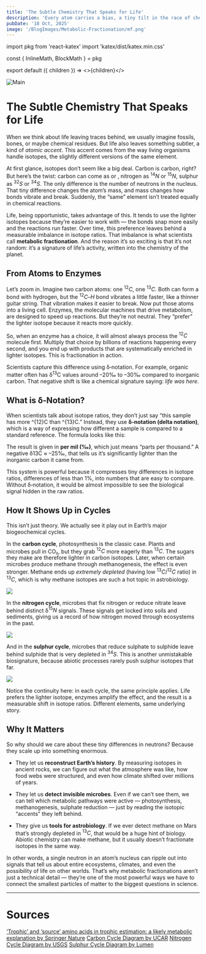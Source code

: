 ```yaml
---
title: 'The Subtle Chemistry That Speaks for Life'
description: 'Every atom carries a bias, a tiny tilt in the race of chemistry. Follow that tilt, and you uncover stories etched into rocks, oceans, and even alien skies — stories that reveal where life has been, and where it might be waiting.'
pubDate: '18 Oct, 2025'
image: '/BlogImages/Metabolic-Fractionation/mf.png'
---
```


import pkg from 'react-katex'
import 'katex/dist/katex.min.css'

const { InlineMath, BlockMath } = pkg

export default ({ children }) => <>{children}</>

![Main](/BlogImages/Metabolic-Fractionation/mf.png)

# The Subtle Chemistry That Speaks for Life

When we think about life leaving traces behind, we usually imagine fossils, bones, or maybe chemical residues. But life also leaves something subtler, a kind of _atomic accent_. This accent comes from the way living organisms handle isotopes, the slightly different versions of the same element.

At first glance, isotopes don’t seem like a big deal. Carbon is carbon, right? But here’s the twist: carbon can come as <InlineMath math="^{12}C" /> or <InlineMath math="^{13}C" />, nitrogen as $^{14}N$ or $^{15}N$, sulphur as $^{32}S$ or $^{34}S$. The only difference is the number of neutrons in the nucleus. That tiny difference changes the atom’s mass, and mass changes how bonds vibrate and break. Suddenly, the “same” element isn’t treated equally in chemical reactions.

Life, being opportunistic, takes advantage of this. It tends to use the lighter isotopes because they’re easier to work with — the bonds snap more easily and the reactions run faster. Over time, this preference leaves behind a measurable imbalance in isotope ratios. That imbalance is what scientists call **metabolic fractionation**. And the reason it’s so exciting is that it’s not random: it’s a signature of life’s activity, written into the chemistry of the planet.
## From Atoms to Enzymes

Let’s zoom in. Imagine two carbon atoms: one $^{12}C$, one $^{13}C$. Both can form a bond with hydrogen, but the $^{12}C–H$ bond vibrates a little faster, like a thinner guitar string. That vibration makes it easier to break. Now put those atoms into a living cell. Enzymes, the molecular machines that drive metabolism, are designed to speed up reactions. But they’re not neutral. They “prefer” the lighter isotope because it reacts more quickly.

So, when an enzyme has a choice, it will almost always process the $^{12}C$ molecule first. Multiply that choice by billions of reactions happening every second, and you end up with products that are systematically enriched in lighter isotopes. This is fractionation in action.

Scientists capture this difference using δ‑notation. For example, organic matter often has δ$^{13}$C values around –20‰ to –30‰ compared to inorganic carbon. That negative shift is like a chemical signature saying: _life was here_.
## What is δ‑Notation?

When scientists talk about isotope ratios, they don’t just say “this sample has more ^{12}C than ^{13}C.” Instead, they use **δ‑notation (delta notation)**, which is a way of expressing how different a sample is compared to a standard reference. The formula looks like this:

<BlockMath math="\delta^{13}C = \left( \frac{(^{13}C/^{12}C)_{sample}}{(^{13}C/^{12}C)_{standard}} - 1 \right) \times 1000" />

The result is given in **per mil (‰)**, which just means “parts per thousand.” A negative δ${13}$C ≈ –25‰, that tells us it’s significantly lighter than the inorganic carbon it came from.

This system is powerful because it compresses tiny differences in isotope ratios, differences of less than 1%, into numbers that are easy to compare. Without δ‑notation, it would be almost impossible to see the biological signal hidden in the raw ratios.
## How It Shows Up in Cycles

This isn’t just theory. We actually see it play out in Earth’s major biogeochemical cycles.

In the **carbon cycle**, photosynthesis is the classic case. Plants and microbes pull in CO₂, but they grab $^{12}C$ more eagerly than $^{13}C$. The sugars they make are therefore lighter in carbon isotopes. Later, when certain microbes produce methane through methanogenesis, the effect is even stronger. Methane ends up _extremely depleted_ (having low $^{13}C/^{12}C$ ratio) in $^{13}C$, which is why methane isotopes are such a hot topic in astrobiology.

![](/BlogImages/Metabolic-Fractionation/carbon-cycle.jpg)

In the **nitrogen cycle**, microbes that fix nitrogen or reduce nitrate leave behind distinct δ$^{15}N$ signals. These signals get locked into soils and sediments, giving us a record of how nitrogen moved through ecosystems in the past.

![](/BlogImages/Metabolic-Fractionation/nitrogen-cycle.jpg)

And in the **sulphur cycle**, microbes that reduce sulphate to sulphide leave behind sulphide that is very depleted in $^{34}S$. This is another unmistakable biosignature, because abiotic processes rarely push sulphur isotopes that far.

![](/BlogImages/Metabolic-Fractionation/sulphur-cycle.jpg)

Notice the continuity here: in each cycle, the same principle applies. Life prefers the lighter isotope, enzymes amplify the effect, and the result is a measurable shift in isotope ratios. Different elements, same underlying story.
## Why It Matters

So why should we care about these tiny differences in neutrons? Because they scale up into something enormous.

- They let us **reconstruct Earth’s history**. By measuring isotopes in ancient rocks, we can figure out what the atmosphere was like, how food webs were structured, and even how climate shifted over millions of years.

- They let us **detect invisible microbes**. Even if we can’t see them, we can tell which metabolic pathways were active — photosynthesis, methanogenesis, sulphate reduction — just by reading the isotopic “accents” they left behind.

- They give us **tools for astrobiology**. If we ever detect methane on Mars that’s strongly depleted in $^{13}C$, that would be a huge hint of biology. Abiotic chemistry can make methane, but it usually doesn’t fractionate isotopes in the same way.

In other words, a single neutron in an atom’s nucleus can ripple out into signals that tell us about entire ecosystems, climates, and even the possibility of life on other worlds. That’s why metabolic fractionations aren’t just a technical detail — they’re one of the most powerful ways we have to connect the smallest particles of matter to the biggest questions in science.
___
# Sources

[‘Trophic’ and ‘source’ amino acids in trophic estimation: a likely metabolic explanation by Springer Nature](https://link.springer.com/article/10.1007/s00442-017-3881-9)
[Carbon Cycle Diagram by UCAR](https://scied.ucar.edu/image/carbon-cycle)
[Nitrogen Cycle Diagram by USGS](https://www.usgs.gov/media/images/diagram-nitrogen-cycle)
[Sulphur Cycle Diagram by Lumen](https://courses.lumenlearning.com/wm-biology2/chapter/the-sulfur-cycle/)
